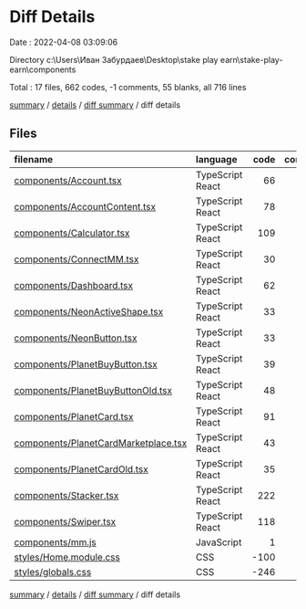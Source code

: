 # Diff Details

Date : 2022-04-08 03:09:06

Directory c:\Users\Иван Забурдаев\Desktop\stake play earn\stake-play-earn\components

Total : 17 files,  662 codes, -1 comments, 55 blanks, all 716 lines

[summary](results.md) / [details](details.md) / [diff summary](diff.md) / diff details

## Files
| filename | language | code | comment | blank | total |
| :--- | :--- | ---: | ---: | ---: | ---: |
| [components/Account.tsx](/components/Account.tsx) | TypeScript React | 66 | 0 | 7 | 73 |
| [components/AccountContent.tsx](/components/AccountContent.tsx) | TypeScript React | 78 | 0 | 5 | 83 |
| [components/Calculator.tsx](/components/Calculator.tsx) | TypeScript React | 109 | 3 | 21 | 133 |
| [components/ConnectMM.tsx](/components/ConnectMM.tsx) | TypeScript React | 30 | 1 | 2 | 33 |
| [components/Dashboard.tsx](/components/Dashboard.tsx) | TypeScript React | 62 | 0 | 3 | 65 |
| [components/NeonActiveShape.tsx](/components/NeonActiveShape.tsx) | TypeScript React | 33 | 0 | 2 | 35 |
| [components/NeonButton.tsx](/components/NeonButton.tsx) | TypeScript React | 33 | 0 | 2 | 35 |
| [components/PlanetBuyButton.tsx](/components/PlanetBuyButton.tsx) | TypeScript React | 39 | 0 | 2 | 41 |
| [components/PlanetBuyButtonOld.tsx](/components/PlanetBuyButtonOld.tsx) | TypeScript React | 48 | 0 | 2 | 50 |
| [components/PlanetCard.tsx](/components/PlanetCard.tsx) | TypeScript React | 91 | 0 | 8 | 99 |
| [components/PlanetCardMarketplace.tsx](/components/PlanetCardMarketplace.tsx) | TypeScript React | 43 | 0 | 6 | 49 |
| [components/PlanetCardOld.tsx](/components/PlanetCardOld.tsx) | TypeScript React | 35 | 0 | 5 | 40 |
| [components/Stacker.tsx](/components/Stacker.tsx) | TypeScript React | 222 | 0 | 8 | 230 |
| [components/Swiper.tsx](/components/Swiper.tsx) | TypeScript React | 118 | 0 | 6 | 124 |
| [components/mm.js](/components/mm.js) | JavaScript | 1 | 0 | 0 | 1 |
| [styles/Home.module.css](/styles/Home.module.css) | CSS | -100 | 0 | -20 | -120 |
| [styles/globals.css](/styles/globals.css) | CSS | -246 | -5 | -4 | -255 |

[summary](results.md) / [details](details.md) / [diff summary](diff.md) / diff details
